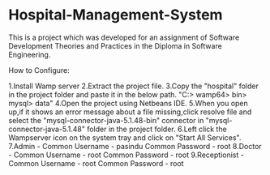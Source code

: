 # Hospital-Management-System
This is a project which was developed for an assignment of Software Development Theories and Practices in the Diploma in Software Engineering.

How to Configure:

1.Install Wamp server
2.Extract the project file.
3.Copy the "hospital" folder in the project folder and paste it in the below path.
                               "C:> wamp64> bin> mysql> data"
4.Open the project using Netbeans IDE. 
5.When you open up,if it shows an error message about a file missing,click resolve file and select the "mysql-connector-java-5.1.48-bin" connector in "mysql-connector-java-5.1.48" folder in the project folder.
6.Left click the Wampserver icon on the system tray and click on "Start All Services". 
7.Admin - Common Username - pasindu
          Common Password - root
8.Doctor - Common Username - root
           Common Password - root
9.Receptionist - Common Username - root
                 Common Password - root
